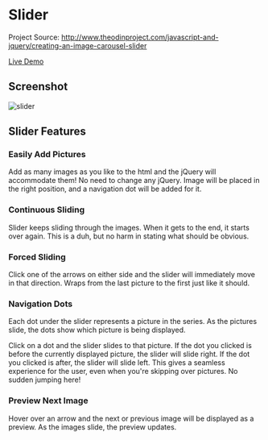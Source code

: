 # Slider

Project Source: http://www.theodinproject.com/javascript-and-jquery/creating-an-image-carousel-slider

[Live Demo](https://rawgit.com/craftykate/odin-project/master/Chapter_06-JavaScript_and_jQuery/slider/index.html)

## Screenshot

![slider](https://github.com/craftykate/odin-project/blob/master/Chapter_06-JavaScript_and_jQuery/slider/img/slider.png)

## Slider Features
<h3>Easily Add Pictures</h3>
<p>Add as many images as you like to the html and the jQuery will accommodate them! No need to change any jQuery. Image will be placed in the right position, and a navigation dot will be added for it.</p>
<h3>Continuous Sliding</h3>
<p>Slider keeps sliding through the images. When it gets to the end, it starts over again. This is a duh, but no harm in stating what should be obvious.</p>
<h3>Forced Sliding</h3>
<p>Click one of the arrows on either side and the slider will immediately move in that direction. Wraps from the last picture to the first just like it should.</p>
<h3>Navigation Dots</h3>
<p>Each dot under the slider represents a picture in the series. As the pictures slide, the dots show which picture is being displayed.</p>
<p>Click on a dot and the slider slides to that picture. If the dot you clicked is before the currently displayed picture, the slider will slide right. If the dot you clicked is after, the slider will slide left. This gives a seamless experience for the user, even when you're skipping over pictures. No sudden jumping here!</p>
<h3>Preview Next Image</h3>
<p>Hover over an arrow and the next or previous image will be displayed as a preview. As the images slide, the preview updates.</p>
